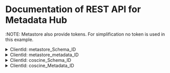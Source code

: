 # Documentation of REST API for Metadata Hub

:NOTE: Metastore also provide tokens.
For simplification no token is used in this example.

<details>

## ClientId: metastore_Schema_ID
### Create Digital Object
Operation ID: OP_CREATE
Body   :
{
  "clientId": "metastore_Schema_ID",
  "token": "noToken",
  "datacite": {
    "identifiers": [],
    "creators": [],
    "titles": [
      {
        "title": "schema_2022_08_30_13_35",
        "titleType": "OTHER",
        "additionalProperties": {
          "additionalProperties": {}
        }
      }
    ],
    "publisher": "NFDI4Ing",
    "subjects": [],
    "contributors": [],
    "dates": [],
    "alternateIdentifiers": [],
    "relatedIdentifiers": [],
    "sizes": [],
    "formats": [
      "JSON"
    ],
    "rightsList": [],
    "descriptions": [],
    "geoLocations": [],
    "fundingReferences": [],
    "additionalProperties": {
      "additionalProperties": {}
    }
  },
  "attributes": [],
  "elements": [
    {
      "id": "schema",
      "type": "application/json",
      "value": "{\n    \"$schema\": \"http://json-schema.org/draft/2019-09/schema#\",\n    \"$id\": \"http://www.example.org/schema/json\",\n    \"type\": \"object\",\n    \"title\": \"Json schema for tests\",\n    \"default\": {},\n    \"required\": [\n        \"title\",\n        \"date\"\n    ],\n    \"properties\": {\n        \"title\": {\n            \"$id\": \"#/properties/string\",\n            \"type\": \"string\",\n            \"title\": \"Title\",\n            \"description\": \"Title of object.\"\n        },\n        \"date\": {\n            \"$id\": \"#/properties/string\",\n            \"type\": \"string\",\n            \"format\": \"date\",\n            \"title\": \"Date\",\n            \"description\": \"Date of object\"\n        }\n    },\n    \"additionalProperties\": false\n}"
    }
  ],
  "header": []
}
#### Return
{
  "id": "schema_2022_08_30_13_35",
  "datacite": {
    "identifiers": [
      {
        "identifier": "schema_2022_08_30_13_35",
        "identifierType": "Handle",
        "additionalProperties": {
          "additionalProperties": {}
        }
      },
      {
        "identifier": "http://localhost:8040/api/v1/schemas/schema_2022_08_30_13_35?version\u003d1",
        "identifierType": "URL",
        "additionalProperties": {
          "additionalProperties": {}
        }
      }
    ],
    "creators": [],
    "titles": [
      {
        "title": "schema_2022_08_30_13_35",
        "titleType": "OTHER",
        "additionalProperties": {
          "additionalProperties": {}
        }
      }
    ],
    "subjects": [],
    "contributors": [],
    "dates": [
      {
        "date": "Tue Aug 30 13:35:23 CEST 2022",
        "dateType": "CREATED",
        "additionalProperties": {
          "additionalProperties": {}
        }
      },
      {
        "date": "Tue Aug 30 13:35:23 CEST 2022",
        "dateType": "UPDATED",
        "additionalProperties": {
          "additionalProperties": {}
        }
      }
    ],
    "alternateIdentifiers": [],
    "relatedIdentifiers": [],
    "sizes": [],
    "formats": [
      "JSON"
    ],
    "rightsList": [],
    "descriptions": [],
    "geoLocations": [],
    "fundingReferences": [],
    "additionalProperties": {
      "additionalProperties": {}
    }
  },
  "attributes": [],
  "elements": [],
  "header": [
    {
      "id": "ETag",
      "value": "\"-191631817\""
    }
  ]
}

Remark: ETag is needed for updates.


### Get Digital Object (metadata)
Operation ID: OP_RETRIEVE
Body   :
{
  "clientId": "metastore_Schema_ID",
  "targetId": "schema_2022_08_30_13_35",
  "token": "noToken",
  "datacite": {
    "identifiers": [],
    "creators": [],
    "titles": [],
    "subjects": [],
    "contributors": [],
    "dates": [],
    "alternateIdentifiers": [],
    "relatedIdentifiers": [],
    "sizes": [],
    "formats": [],
    "rightsList": [],
    "descriptions": [],
    "geoLocations": [],
    "fundingReferences": [],
    "additionalProperties": {}
  },
  "attributes": [],
  "elements": [
    {
      "id": "metadata",
      "value": "Any value"
    }
  ],
  "header": []
}
#### Return
{
  "id": "schema_2022_08_30_13_35",
  "datacite": {
    "identifiers": [
      {
        "identifier": "schema_2022_08_30_13_35",
        "identifierType": "Handle",
        "additionalProperties": {
          "additionalProperties": {}
        }
      },
      {
        "identifier": "http://localhost:8040/api/v1/schemas/schema_2022_08_30_13_35?version\u003d1",
        "identifierType": "URL",
        "additionalProperties": {
          "additionalProperties": {}
        }
      }
    ],
    "creators": [],
    "titles": [
      {
        "title": "schema_2022_08_30_13_35",
        "titleType": "OTHER",
        "additionalProperties": {
          "additionalProperties": {}
        }
      }
    ],
    "subjects": [],
    "contributors": [],
    "dates": [
      {
        "date": "Tue Aug 30 13:35:23 CEST 2022",
        "dateType": "CREATED",
        "additionalProperties": {
          "additionalProperties": {}
        }
      },
      {
        "date": "Tue Aug 30 13:35:23 CEST 2022",
        "dateType": "UPDATED",
        "additionalProperties": {
          "additionalProperties": {}
        }
      }
    ],
    "alternateIdentifiers": [],
    "relatedIdentifiers": [],
    "sizes": [],
    "formats": [
      "JSON"
    ],
    "rightsList": [],
    "descriptions": [],
    "geoLocations": [],
    "fundingReferences": [],
    "additionalProperties": {
      "additionalProperties": {}
    }
  },
  "attributes": [],
  "elements": [
    {
      "id": "metadata",
      "value": "{\"identifiers\":[{\"identifier\":\"schema_2022_08_30_13_35\",\"identifierType\":\"Handle\",\"additionalProperties\":{}},{\"identifier\":\"http://localhost:8040/api/v1/schemas/schema_2022_08_30_13_35?version\u003d1\",\"identifierType\":\"URL\",\"additionalProperties\":{}}],\"creators\":[],\"titles\":[{\"title\":\"schema_2022_08_30_13_35\",\"titleType\":\"OTHER\",\"additionalProperties\":{}}],\"subjects\":[],\"contributors\":[],\"dates\":[{\"date\":\"Tue Aug 30 13:35:23 CEST 2022\",\"dateType\":\"CREATED\",\"additionalProperties\":{}},{\"date\":\"Tue Aug 30 13:35:23 CEST 2022\",\"dateType\":\"UPDATED\",\"additionalProperties\":{}}],\"alternateIdentifiers\":[],\"relatedIdentifiers\":[],\"sizes\":[],\"formats\":[\"JSON\"],\"rightsList\":[],\"descriptions\":[],\"geoLocations\":[],\"fundingReferences\":[],\"additionalProperties\":{}}"
    }
  ],
  "header": [
    {
      "id": "ETag",
      "value": "\"-191631817\""
    }
  ]
}
### Get Digital Object (metadata & schema)
Operation ID: OP_RETRIEVE
Body   :
{
  "clientId": "metastore_Schema_ID",
  "targetId": "schema_2022_08_30_13_35",
  "token": "noToken",
  "datacite": {
    "identifiers": [],
    "creators": [],
    "titles": [],
    "subjects": [],
    "contributors": [],
    "dates": [],
    "alternateIdentifiers": [],
    "relatedIdentifiers": [],
    "sizes": [],
    "formats": [],
    "rightsList": [],
    "descriptions": [],
    "geoLocations": [],
    "fundingReferences": [],
    "additionalProperties": {}
  },
  "attributes": [],
  "elements": [
    {
      "id": "metadata",
      "value": "Any value"
    },
    {
      "id": "schema",
      "value": "Any value"
    }
  ],
  "header": []
}
#### Return
{
  "id": "schema_2022_08_30_13_35",
  "datacite": {
    "identifiers": [
      {
        "identifier": "schema_2022_08_30_13_35",
        "identifierType": "Handle",
        "additionalProperties": {
          "additionalProperties": {}
        }
      },
      {
        "identifier": "http://localhost:8040/api/v1/schemas/schema_2022_08_30_13_35?version\u003d1",
        "identifierType": "URL",
        "additionalProperties": {
          "additionalProperties": {}
        }
      }
    ],
    "creators": [],
    "titles": [
      {
        "title": "schema_2022_08_30_13_35",
        "titleType": "OTHER",
        "additionalProperties": {
          "additionalProperties": {}
        }
      }
    ],
    "subjects": [],
    "contributors": [],
    "dates": [
      {
        "date": "Tue Aug 30 13:35:23 CEST 2022",
        "dateType": "CREATED",
        "additionalProperties": {
          "additionalProperties": {}
        }
      },
      {
        "date": "Tue Aug 30 13:35:23 CEST 2022",
        "dateType": "UPDATED",
        "additionalProperties": {
          "additionalProperties": {}
        }
      }
    ],
    "alternateIdentifiers": [],
    "relatedIdentifiers": [],
    "sizes": [],
    "formats": [
      "JSON"
    ],
    "rightsList": [],
    "descriptions": [],
    "geoLocations": [],
    "fundingReferences": [],
    "additionalProperties": {
      "additionalProperties": {}
    }
  },
  "attributes": [],
  "elements": [
    {
      "id": "schema",
      "value": "{\n    \"$schema\": \"http://json-schema.org/draft/2019-09/schema#\",\n    \"$id\": \"http://www.example.org/schema/json\",\n    \"type\": \"object\",\n    \"title\": \"Json schema for tests\",\n    \"default\": {},\n    \"required\": [\n        \"title\",\n        \"date\"\n    ],\n    \"properties\": {\n        \"title\": {\n            \"$id\": \"#/properties/string\",\n            \"type\": \"string\",\n            \"title\": \"Title\",\n            \"description\": \"Title of object.\"\n        },\n        \"date\": {\n            \"$id\": \"#/properties/string\",\n            \"type\": \"string\",\n            \"format\": \"date\",\n            \"title\": \"Date\",\n            \"description\": \"Date of object\"\n        }\n    },\n    \"additionalProperties\": false\n}"
    },
    {
      "id": "metadata",
      "value": "{\"identifiers\":[{\"identifier\":\"schema_2022_08_30_13_35\",\"identifierType\":\"Handle\",\"additionalProperties\":{}},{\"identifier\":\"http://localhost:8040/api/v1/schemas/schema_2022_08_30_13_35?version\u003d1\",\"identifierType\":\"URL\",\"additionalProperties\":{}}],\"creators\":[],\"titles\":[{\"title\":\"schema_2022_08_30_13_35\",\"titleType\":\"OTHER\",\"additionalProperties\":{}}],\"subjects\":[],\"contributors\":[],\"dates\":[{\"date\":\"Tue Aug 30 13:35:23 CEST 2022\",\"dateType\":\"CREATED\",\"additionalProperties\":{}},{\"date\":\"Tue Aug 30 13:35:23 CEST 2022\",\"dateType\":\"UPDATED\",\"additionalProperties\":{}}],\"alternateIdentifiers\":[],\"relatedIdentifiers\":[],\"sizes\":[],\"formats\":[\"JSON\"],\"rightsList\":[],\"descriptions\":[],\"geoLocations\":[],\"fundingReferences\":[],\"additionalProperties\":{}}"
    }
  ],
  "header": [
    {
      "id": "ETag",
      "value": "\"-191631817\""
    }
  ]
}
### Update Digital Object
Operation ID: OP_UPDATE
Body   :
{
  "clientId": "metastore_Schema_ID",
  "targetId": "schema_2022_08_30_13_35",
  "token": "noToken",
  "datacite": {
    "identifiers": [],
    "creators": [],
    "titles": [
      {
        "title": "schema_2022_08_30_13_35",
        "titleType": "OTHER",
        "additionalProperties": {
          "additionalProperties": {}
        }
      }
    ],
    "publisher": "NFDI4Ing",
    "subjects": [],
    "contributors": [],
    "dates": [],
    "alternateIdentifiers": [],
    "relatedIdentifiers": [],
    "sizes": [],
    "formats": [
      "JSON"
    ],
    "rightsList": [],
    "descriptions": [],
    "geoLocations": [],
    "fundingReferences": [],
    "additionalProperties": {
      "additionalProperties": {}
    }
  },
  "attributes": [],
  "elements": [
    {
      "id": "schema",
      "type": "application/json",
      "value": "{\n    \"$schema\": \"http://json-schema.org/draft/2019-09/schema#\",\n    \"$id\": \"http://www.example.org/schema/json\",\n    \"type\": \"object\",\n    \"title\": \"Json schema for tests\",\n    \"default\": {},\n    \"required\": [\n        \"title\",\n        \"date\"\n    ],\n    \"properties\": {\n        \"title\": {\n            \"$id\": \"#/properties/string\",\n            \"type\": \"string\",\n            \"title\": \"Title\",\n            \"description\": \"Title of object.\"\n        },\n        \"date\": {\n            \"$id\": \"#/properties/string\",\n            \"type\": \"string\",\n            \"format\": \"date\",\n            \"title\": \"Date\",\n            \"description\": \"Date of object\"\n        },\n        \"note\": {\n            \"$id\": \"#/properties/string\",\n            \"type\": \"string\",\n            \"title\": \"Note\",\n            \"description\": \"Additonal information about object.\"\n        }\n    },\n    \"additionalProperties\": false\n}"
    }
  ],
  "header": [
    {
      "id": "If-Match",
      "value": "\"-191631817\""
    }
  ]
}

#### Return
{
  "id": "schema_2022_08_30_13_35",
  "datacite": {
    "identifiers": [
      {
        "identifier": "schema_2022_08_30_13_35",
        "identifierType": "Handle",
        "additionalProperties": {
          "additionalProperties": {}
        }
      },
      {
        "identifier": "http://localhost:8040/api/v1/schemas/schema_2022_08_30_13_35?version\u003d2",
        "identifierType": "URL",
        "additionalProperties": {
          "additionalProperties": {}
        }
      }
    ],
    "creators": [],
    "titles": [
      {
        "title": "schema_2022_08_30_13_35",
        "titleType": "OTHER",
        "additionalProperties": {
          "additionalProperties": {}
        }
      }
    ],
    "subjects": [],
    "contributors": [],
    "dates": [
      {
        "date": "Tue Aug 30 13:35:23 CEST 2022",
        "dateType": "CREATED",
        "additionalProperties": {
          "additionalProperties": {}
        }
      },
      {
        "date": "Tue Aug 30 13:35:24 CEST 2022",
        "dateType": "UPDATED",
        "additionalProperties": {
          "additionalProperties": {}
        }
      }
    ],
    "alternateIdentifiers": [],
    "relatedIdentifiers": [],
    "sizes": [],
    "formats": [
      "JSON"
    ],
    "rightsList": [],
    "descriptions": [],
    "geoLocations": [],
    "fundingReferences": [],
    "additionalProperties": {
      "additionalProperties": {}
    }
  },
  "attributes": [],
  "elements": [],
  "header": []
}
<summary>ClientId: metastore_Schema_ID</summary>
</details>
<details>

## ClientId: metastore_metadata_ID
### Create Digital Object
Operation ID: OP_CREATE
Body   :
{
  "clientId": "metastore_metadata_ID",
  "token": "noToken",
  "datacite": {
    "identifiers": [],
    "creators": [],
    "titles": [
      {
        "title": "document_2022_08_30_13_35",
        "titleType": "OTHER",
        "additionalProperties": {
          "additionalProperties": {}
        }
      }
    ],
    "publisher": "NFDI4Ing",
    "subjects": [],
    "contributors": [],
    "dates": [],
    "alternateIdentifiers": [],
    "relatedIdentifiers": [
      {
        "relatedIdentifier": "http://example.org/relatedResource",
        "relatedIdentifierType": "URL",
        "relationType": "IS_METADATA_FOR",
        "additionalProperties": {
          "additionalProperties": {}
        }
      },
      {
        "relatedIdentifier": "http://localhost:8040/api/v1/schemas/schema_2022_08_30_13_35",
        "relatedIdentifierType": "URL",
        "relationType": "IS_DERIVED_FROM",
        "additionalProperties": {
          "additionalProperties": {}
        }
      }
    ],
    "sizes": [],
    "formats": [],
    "rightsList": [],
    "descriptions": [],
    "geoLocations": [],
    "fundingReferences": [],
    "additionalProperties": {
      "additionalProperties": {}
    }
  },
  "attributes": [],
  "elements": [
    {
      "id": "document",
      "type": "application/json",
      "value": "{\n        \"title\": \"Title\",\n        \"date\": \"2022-04-25\"\n}"
    }
  ],
  "header": []
}
#### Return
{
  "id": "document_2022_08_30_13_35",
  "datacite": {
    "identifiers": [
      {
        "identifier": "document_2022_08_30_13_35",
        "additionalProperties": {
          "additionalProperties": {}
        }
      }
    ],
    "creators": [],
    "titles": [
      {
        "title": "document_2022_08_30_13_35",
        "titleType": "OTHER",
        "additionalProperties": {
          "additionalProperties": {}
        }
      }
    ],
    "subjects": [],
    "contributors": [],
    "dates": [
      {
        "date": "Tue Aug 30 13:35:24 CEST 2022",
        "dateType": "CREATED",
        "additionalProperties": {
          "additionalProperties": {}
        }
      },
      {
        "date": "Tue Aug 30 13:35:24 CEST 2022",
        "dateType": "UPDATED",
        "additionalProperties": {
          "additionalProperties": {}
        }
      }
    ],
    "alternateIdentifiers": [],
    "relatedIdentifiers": [
      {
        "relatedIdentifier": "http://example.org/relatedResource",
        "relatedIdentifierType": "URL",
        "relationType": "IS_METADATA_FOR",
        "additionalProperties": {
          "additionalProperties": {}
        }
      },
      {
        "relatedIdentifier": "http://localhost:8040/api/v1/schemas/schema_2022_08_30_13_35",
        "relatedIdentifierType": "URL",
        "relationType": "IS_DERIVED_FROM",
        "additionalProperties": {
          "additionalProperties": {}
        }
      }
    ],
    "sizes": [],
    "formats": [],
    "rightsList": [],
    "descriptions": [],
    "geoLocations": [],
    "fundingReferences": [],
    "additionalProperties": {
      "additionalProperties": {}
    }
  },
  "attributes": [],
  "elements": [],
  "header": [
    {
      "id": "ETag",
      "value": "\"710066755\""
    }
  ]
}

Remark: ETag is needed for updates.

### Get Digital Object (metadata)
Operation ID: OP_RETRIEVE
Body   :
{
  "clientId": "metastore_metadata_ID",
  "targetId": "document_2022_08_30_13_35",
  "token": "noToken",
  "datacite": {
    "identifiers": [],
    "creators": [],
    "titles": [],
    "subjects": [],
    "contributors": [],
    "dates": [],
    "alternateIdentifiers": [],
    "relatedIdentifiers": [],
    "sizes": [],
    "formats": [],
    "rightsList": [],
    "descriptions": [],
    "geoLocations": [],
    "fundingReferences": [],
    "additionalProperties": {}
  },
  "attributes": [],
  "elements": [
    {
      "id": "metadata",
      "value": "Any value"
    }
  ],
  "header": []
}
#### Return
{
  "id": "document_2022_08_30_13_35",
  "datacite": {
    "identifiers": [
      {
        "identifier": "document_2022_08_30_13_35",
        "additionalProperties": {
          "additionalProperties": {}
        }
      }
    ],
    "creators": [],
    "titles": [
      {
        "title": "document_2022_08_30_13_35",
        "titleType": "OTHER",
        "additionalProperties": {
          "additionalProperties": {}
        }
      }
    ],
    "subjects": [],
    "contributors": [],
    "dates": [
      {
        "date": "Tue Aug 30 13:35:24 CEST 2022",
        "dateType": "CREATED",
        "additionalProperties": {
          "additionalProperties": {}
        }
      },
      {
        "date": "Tue Aug 30 13:35:24 CEST 2022",
        "dateType": "UPDATED",
        "additionalProperties": {
          "additionalProperties": {}
        }
      }
    ],
    "alternateIdentifiers": [],
    "relatedIdentifiers": [
      {
        "relatedIdentifier": "http://example.org/relatedResource",
        "relatedIdentifierType": "URL",
        "relationType": "IS_METADATA_FOR",
        "additionalProperties": {
          "additionalProperties": {}
        }
      },
      {
        "relatedIdentifier": "http://localhost:8040/api/v1/schemas/schema_2022_08_30_13_35",
        "relatedIdentifierType": "URL",
        "relationType": "IS_DERIVED_FROM",
        "additionalProperties": {
          "additionalProperties": {}
        }
      }
    ],
    "sizes": [],
    "formats": [],
    "rightsList": [],
    "descriptions": [],
    "geoLocations": [],
    "fundingReferences": [],
    "additionalProperties": {
      "additionalProperties": {}
    }
  },
  "attributes": [],
  "elements": [
    {
      "id": "metadata",
      "value": "{\"identifiers\":[{\"identifier\":\"document_2022_08_30_13_35\",\"additionalProperties\":{}}],\"creators\":[],\"titles\":[{\"title\":\"document_2022_08_30_13_35\",\"titleType\":\"OTHER\",\"additionalProperties\":{}}],\"subjects\":[],\"contributors\":[],\"dates\":[{\"date\":\"Tue Aug 30 13:35:24 CEST 2022\",\"dateType\":\"CREATED\",\"additionalProperties\":{}},{\"date\":\"Tue Aug 30 13:35:24 CEST 2022\",\"dateType\":\"UPDATED\",\"additionalProperties\":{}}],\"alternateIdentifiers\":[],\"relatedIdentifiers\":[{\"relatedIdentifier\":\"http://example.org/relatedResource\",\"relatedIdentifierType\":\"URL\",\"relationType\":\"IS_METADATA_FOR\",\"additionalProperties\":{}},{\"relatedIdentifier\":\"http://localhost:8040/api/v1/schemas/schema_2022_08_30_13_35\",\"relatedIdentifierType\":\"URL\",\"relationType\":\"IS_DERIVED_FROM\",\"additionalProperties\":{}}],\"sizes\":[],\"formats\":[],\"rightsList\":[],\"descriptions\":[],\"geoLocations\":[],\"fundingReferences\":[],\"additionalProperties\":{}}"
    }
  ],
  "header": [
    {
      "id": "ETag",
      "value": "\"710066755\""
    }
  ]
}
### Get Digital Object (metadata & document)
Operation ID: OP_RETRIEVE
Body   :
{
  "clientId": "metastore_metadata_ID",
  "targetId": "document_2022_08_30_13_35",
  "token": "noToken",
  "datacite": {
    "identifiers": [],
    "creators": [],
    "titles": [],
    "subjects": [],
    "contributors": [],
    "dates": [],
    "alternateIdentifiers": [],
    "relatedIdentifiers": [],
    "sizes": [],
    "formats": [],
    "rightsList": [],
    "descriptions": [],
    "geoLocations": [],
    "fundingReferences": [],
    "additionalProperties": {}
  },
  "attributes": [],
  "elements": [
    {
      "id": "metadata",
      "value": "Any value"
    },
    {
      "id": "document",
      "value": "Any value"
    }
  ],
  "header": []
}

#### Return
{
  "id": "document_2022_08_30_13_35",
  "datacite": {
    "identifiers": [
      {
        "identifier": "document_2022_08_30_13_35",
        "additionalProperties": {
          "additionalProperties": {}
        }
      }
    ],
    "creators": [],
    "titles": [
      {
        "title": "document_2022_08_30_13_35",
        "titleType": "OTHER",
        "additionalProperties": {
          "additionalProperties": {}
        }
      }
    ],
    "subjects": [],
    "contributors": [],
    "dates": [
      {
        "date": "Tue Aug 30 13:35:24 CEST 2022",
        "dateType": "CREATED",
        "additionalProperties": {
          "additionalProperties": {}
        }
      },
      {
        "date": "Tue Aug 30 13:35:24 CEST 2022",
        "dateType": "UPDATED",
        "additionalProperties": {
          "additionalProperties": {}
        }
      }
    ],
    "alternateIdentifiers": [],
    "relatedIdentifiers": [
      {
        "relatedIdentifier": "http://example.org/relatedResource",
        "relatedIdentifierType": "URL",
        "relationType": "IS_METADATA_FOR",
        "additionalProperties": {
          "additionalProperties": {}
        }
      },
      {
        "relatedIdentifier": "http://localhost:8040/api/v1/schemas/schema_2022_08_30_13_35",
        "relatedIdentifierType": "URL",
        "relationType": "IS_DERIVED_FROM",
        "additionalProperties": {
          "additionalProperties": {}
        }
      }
    ],
    "sizes": [],
    "formats": [],
    "rightsList": [],
    "descriptions": [],
    "geoLocations": [],
    "fundingReferences": [],
    "additionalProperties": {
      "additionalProperties": {}
    }
  },
  "attributes": [],
  "elements": [
    {
      "id": "metadata",
      "value": "{\"identifiers\":[{\"identifier\":\"document_2022_08_30_13_35\",\"additionalProperties\":{}}],\"creators\":[],\"titles\":[{\"title\":\"document_2022_08_30_13_35\",\"titleType\":\"OTHER\",\"additionalProperties\":{}}],\"subjects\":[],\"contributors\":[],\"dates\":[{\"date\":\"Tue Aug 30 13:35:24 CEST 2022\",\"dateType\":\"CREATED\",\"additionalProperties\":{}},{\"date\":\"Tue Aug 30 13:35:24 CEST 2022\",\"dateType\":\"UPDATED\",\"additionalProperties\":{}}],\"alternateIdentifiers\":[],\"relatedIdentifiers\":[{\"relatedIdentifier\":\"http://example.org/relatedResource\",\"relatedIdentifierType\":\"URL\",\"relationType\":\"IS_METADATA_FOR\",\"additionalProperties\":{}},{\"relatedIdentifier\":\"http://localhost:8040/api/v1/schemas/schema_2022_08_30_13_35\",\"relatedIdentifierType\":\"URL\",\"relationType\":\"IS_DERIVED_FROM\",\"additionalProperties\":{}}],\"sizes\":[],\"formats\":[],\"rightsList\":[],\"descriptions\":[],\"geoLocations\":[],\"fundingReferences\":[],\"additionalProperties\":{}}"
    },
    {
      "id": "document",
      "value": "{\n        \"title\": \"Title\",\n        \"date\": \"2022-04-25\"\n}"
    }
  ],
  "header": [
    {
      "id": "ETag",
      "value": "\"710066755\""
    }
  ]
}
### Update Digital Object
Operation ID: OP_UPDATE
Body   :
{
  "clientId": "metastore_metadata_ID",
  "targetId": "document_2022_08_30_13_35",
  "token": "noToken",
  "datacite": {
    "identifiers": [],
    "creators": [],
    "titles": [
      {
        "title": "document_2022_08_30_13_35",
        "titleType": "OTHER",
        "additionalProperties": {
          "additionalProperties": {}
        }
      }
    ],
    "publisher": "NFDI4Ing",
    "subjects": [],
    "contributors": [],
    "dates": [],
    "alternateIdentifiers": [],
    "relatedIdentifiers": [
      {
        "relatedIdentifier": "http://example.org/relatedResource",
        "relatedIdentifierType": "URL",
        "relationType": "IS_METADATA_FOR",
        "additionalProperties": {
          "additionalProperties": {}
        }
      },
      {
        "relatedIdentifier": "http://localhost:8040/api/v1/schemas/schema_2022_08_30_13_35",
        "relatedIdentifierType": "URL",
        "relationType": "IS_DERIVED_FROM",
        "additionalProperties": {
          "additionalProperties": {}
        }
      }
    ],
    "sizes": [],
    "formats": [],
    "rightsList": [],
    "descriptions": [],
    "geoLocations": [],
    "fundingReferences": [],
    "additionalProperties": {
      "additionalProperties": {}
    }
  },
  "attributes": [],
  "elements": [
    {
      "id": "document",
      "type": "application/json",
      "value": "{\n        \"title\": \"Title\",\n        \"date\": \"2022-04-25\",\n        \"note\": \"Any note here\"\n}"
    }
  ],
  "header": [
    {
      "id": "If-Match",
      "value": "\"710066755\""
    }
  ]
}
#### Return
{
  "id": "document_2022_08_30_13_35",
  "datacite": {
    "identifiers": [
      {
        "identifier": "document_2022_08_30_13_35",
        "additionalProperties": {
          "additionalProperties": {}
        }
      }
    ],
    "creators": [],
    "titles": [
      {
        "title": "document_2022_08_30_13_35",
        "titleType": "OTHER",
        "additionalProperties": {
          "additionalProperties": {}
        }
      }
    ],
    "subjects": [],
    "contributors": [],
    "dates": [
      {
        "date": "Tue Aug 30 13:35:24 CEST 2022",
        "dateType": "CREATED",
        "additionalProperties": {
          "additionalProperties": {}
        }
      },
      {
        "date": "Tue Aug 30 13:35:24 CEST 2022",
        "dateType": "UPDATED",
        "additionalProperties": {
          "additionalProperties": {}
        }
      }
    ],
    "alternateIdentifiers": [],
    "relatedIdentifiers": [
      {
        "relatedIdentifier": "http://example.org/relatedResource",
        "relatedIdentifierType": "URL",
        "relationType": "IS_METADATA_FOR",
        "additionalProperties": {
          "additionalProperties": {}
        }
      },
      {
        "relatedIdentifier": "http://localhost:8040/api/v1/schemas/schema_2022_08_30_13_35",
        "relatedIdentifierType": "URL",
        "relationType": "IS_DERIVED_FROM",
        "additionalProperties": {
          "additionalProperties": {}
        }
      }
    ],
    "sizes": [],
    "formats": [],
    "rightsList": [],
    "descriptions": [],
    "geoLocations": [],
    "fundingReferences": [],
    "additionalProperties": {
      "additionalProperties": {}
    }
  },
  "attributes": [],
  "elements": [],
  "header": []
}

<summary>ClientId: metastore_metadata_ID</summary>
</details>
<details>

## ClientId: coscine_Schema_ID
### Create Digital Object
NOT implemented yet!

### Get Digital Object (data)
Operation ID: OP_RETRIEVE
Body   :
{
  "clientId": "coscine_Schema_ID",
  "targetId": "https://purl.org/coscine/ap/radar/",
  "token": "ey[...]JA",
  "datacite": {
    "identifiers": [],
    "creators": [],
    "titles": [],
    "subjects": [],
    "contributors": [],
    "dates": [],
    "alternateIdentifiers": [],
    "relatedIdentifiers": [],
    "sizes": [],
    "formats": [],
    "rightsList": [],
    "descriptions": [],
    "geoLocations": [],
    "fundingReferences": [],
    "additionalProperties": {}
  },
  "attributes": [],
  "elements": [
    {
      "id": "schema",
      "value": "Any value"
    }
  ],
  "header": []
}
#### Return
{
  "id": "https://purl.org/coscine/ap/radar/",
  "datacite": {
    "identifiers": [],
    "creators": [],
    "titles": [],
    "subjects": [],
    "contributors": [],
    "dates": [],
    "alternateIdentifiers": [],
    "relatedIdentifiers": [],
    "sizes": [],
    "formats": [],
    "rightsList": [],
    "descriptions": [],
    "geoLocations": [],
    "fundingReferences": [],
    "additionalProperties": {
      "additionalProperties": {}
    }
  },
  "attributes": [],
  "elements": [
    {
      "id": "schema",
      "value": "[{\"@id\":\"https://purl.org/coscine/ap/radar/\",\"@graph\":[{\"@id\":\"https://purl.org/coscine/ap/radar#subject\",\"http://www.w3.org/ns/shacl#path\":[{\"@id\":\"http://purl.org/dc/terms/subject\"}],\"http://www.w3.org/ns/shacl#order\":[{\"@value\":\"3\",\"@type\":\"http://www.w3.org/2001/XMLSchema#integer\"}],\"http://www.w3.org/ns/shacl#maxCount\":[{\"@value\":\"1\",\"@type\":\"http://www.w3.org/2001/XMLSchema#integer\"}],\"http://www.w3.org/ns/shacl#class\":[{\"@id\":\"http://www.dfg.de/dfg_profil/gremien/fachkollegien/faecher/\"}],\"http://www.w3.org/ns/shacl#name\":[{\"@language\":\"de\",\"@value\":\"Fachrichtung\"},{\"@language\":\"en\",\"@value\":\"Subject Area\"}]},{\"@id\":\"https://purl.org/coscine/ap/radar#created\",\"http://www.w3.org/ns/shacl#path\":[{\"@id\":\"http://purl.org/dc/terms/created\"}],\"http://www.w3.org/ns/shacl#order\":[{\"@value\":\"2\",\"@type\":\"http://www.w3.org/2001/XMLSchema#integer\"}],\"http://www.w3.org/ns/shacl#minCount\":[{\"@value\":\"1\",\"@type\":\"http://www.w3.org/2001/XMLSchema#integer\"}],\"http://www.w3.org/ns/shacl#maxCount\":[{\"@value\":\"1\",\"@type\":\"http://www.w3.org/2001/XMLSchema#integer\"}],\"http://www.w3.org/ns/shacl#name\":[{\"@language\":\"en\",\"@value\":\"Production Date\"},{\"@language\":\"de\",\"@value\":\"Erstelldatum\"}],\"http://www.w3.org/ns/shacl#datatype\":[{\"@id\":\"http://www.w3.org/2001/XMLSchema#date\"}],\"http://www.w3.org/ns/shacl#defaultValue\":[{\"@value\":\"{TODAY}\"}]},{\"@id\":\"https://purl.org/coscine/ap/radar#creator\",\"http://www.w3.org/ns/shacl#path\":[{\"@id\":\"http://purl.org/dc/terms/creator\"}],\"http://www.w3.org/ns/shacl#order\":[{\"@value\":\"0\",\"@type\":\"http://www.w3.org/2001/XMLSchema#integer\"}],\"http://www.w3.org/ns/shacl#minCount\":[{\"@value\":\"1\",\"@type\":\"http://www.w3.org/2001/XMLSchema#integer\"}],\"http://www.w3.org/ns/shacl#maxCount\":[{\"@value\":\"1\",\"@type\":\"http://www.w3.org/2001/XMLSchema#integer\"}],\"http://www.w3.org/ns/shacl#name\":[{\"@language\":\"de\",\"@value\":\"Ersteller\"},{\"@language\":\"en\",\"@value\":\"Creator\"}],\"http://www.w3.org/ns/shacl#minLength\":[{\"@value\":\"1\",\"@type\":\"http://www.w3.org/2001/XMLSchema#integer\"}],\"http://www.w3.org/ns/shacl#datatype\":[{\"@id\":\"http://www.w3.org/2001/XMLSchema#string\"}],\"http://www.w3.org/ns/shacl#defaultValue\":[{\"@value\":\"{ME}\"}]},{\"@id\":\"https://purl.org/coscine/ap/radar#rights\",\"http://www.w3.org/ns/shacl#path\":[{\"@id\":\"http://purl.org/dc/terms/rights\"}],\"http://www.w3.org/ns/shacl#order\":[{\"@value\":\"5\",\"@type\":\"http://www.w3.org/2001/XMLSchema#integer\"}],\"http://www.w3.org/ns/shacl#maxCount\":[{\"@value\":\"1\",\"@type\":\"http://www.w3.org/2001/XMLSchema#integer\"}],\"http://www.w3.org/ns/shacl#name\":[{\"@language\":\"en\",\"@value\":\"Rights\"},{\"@language\":\"de\",\"@value\":\"Berechtigung\"}],\"http://www.w3.org/ns/shacl#datatype\":[{\"@id\":\"http://www.w3.org/2001/XMLSchema#string\"}]},{\"@id\":\"https://purl.org/coscine/ap/radar#rightsHolder\",\"http://www.w3.org/ns/shacl#path\":[{\"@id\":\"http://purl.org/dc/terms/rightsHolder\"}],\"http://www.w3.org/ns/shacl#order\":[{\"@value\":\"6\",\"@type\":\"http://www.w3.org/2001/XMLSchema#integer\"}],\"http://www.w3.org/ns/shacl#maxCount\":[{\"@value\":\"1\",\"@type\":\"http://www.w3.org/2001/XMLSchema#integer\"}],\"http://www.w3.org/ns/shacl#name\":[{\"@language\":\"en\",\"@value\":\"Rightsholder\"},{\"@language\":\"de\",\"@value\":\"Rechteinhaber\"}],\"http://www.w3.org/ns/shacl#datatype\":[{\"@id\":\"http://www.w3.org/2001/XMLSchema#string\"}]},{\"@id\":\"https://purl.org/coscine/ap/radar#title\",\"http://www.w3.org/ns/shacl#path\":[{\"@id\":\"http://purl.org/dc/terms/title\"}],\"http://www.w3.org/ns/shacl#order\":[{\"@value\":\"1\",\"@type\":\"http://www.w3.org/2001/XMLSchema#integer\"}],\"http://www.w3.org/ns/shacl#minCount\":[{\"@value\":\"1\",\"@type\":\"http://www.w3.org/2001/XMLSchema#integer\"}],\"http://www.w3.org/ns/shacl#maxCount\":[{\"@value\":\"1\",\"@type\":\"http://www.w3.org/2001/XMLSchema#integer\"}],\"http://www.w3.org/ns/shacl#name\":[{\"@language\":\"de\",\"@value\":\"Titel\"},{\"@language\":\"en\",\"@value\":\"Title\"}],\"http://www.w3.org/ns/shacl#minLength\":[{\"@value\":\"1\",\"@type\":\"http://www.w3.org/2001/XMLSchema#integer\"}],\"http://www.w3.org/ns/shacl#datatype\":[{\"@id\":\"http://www.w3.org/2001/XMLSchema#string\"}]},{\"@id\":\"https://purl.org/coscine/ap/radar#type\",\"http://www.w3.org/ns/shacl#path\":[{\"@id\":\"http://purl.org/dc/terms/type\"}],\"http://www.w3.org/ns/shacl#order\":[{\"@value\":\"4\",\"@type\":\"http://www.w3.org/2001/XMLSchema#integer\"}],\"http://www.w3.org/ns/shacl#maxCount\":[{\"@value\":\"1\",\"@type\":\"http://www.w3.org/2001/XMLSchema#integer\"}],\"http://www.w3.org/ns/shacl#class\":[{\"@id\":\"http://purl.org/dc/dcmitype/\"}],\"http://www.w3.org/ns/shacl#name\":[{\"@language\":\"en\",\"@value\":\"Resource\"},{\"@language\":\"de\",\"@value\":\"Ressource\"}]},{\"@id\":\"https://purl.org/coscine/ap/radar/\",\"@type\":[\"http://www.w3.org/ns/shacl#NodeShape\"],\"http://purl.org/dc/terms/license\":[{\"@id\":\"http://spdx.org/licenses/MIT\"}],\"http://purl.org/dc/terms/rights\":[{\"@value\":\"Copyright © 2020 IT Center, RWTH Aachen University\"}],\"http://www.w3.org/ns/shacl#targetClass\":[{\"@id\":\"https://purl.org/coscine/ap/radar/\"}],\"http://www.w3.org/ns/shacl#closed\":[{\"@value\":\"true\",\"@type\":\"http://www.w3.org/2001/XMLSchema#boolean\"}],\"http://www.w3.org/ns/shacl#property\":[{\"@id\":\"https://purl.org/coscine/ap/radar#creator\"},{\"@id\":\"https://purl.org/coscine/ap/radar#rights\"},{\"@id\":\"https://purl.org/coscine/ap/radar#subject\"},{\"@id\":\"https://purl.org/coscine/ap/radar#created\"},{\"@id\":\"_:b6576279\"},{\"@id\":\"https://purl.org/coscine/ap/radar#type\"},{\"@id\":\"https://purl.org/coscine/ap/radar#rightsHolder\"},{\"@id\":\"https://purl.org/coscine/ap/radar#title\"}],\"http://purl.org/dc/terms/title\":[{\"@language\":\"en\",\"@value\":\"radar application profile\"}],\"http://purl.org/dc/terms/publisher\":[{\"@id\":\"https://itc.rwth-aachen.de/\"}]},{\"@id\":\"_:b6576279\",\"http://www.w3.org/ns/shacl#path\":[{\"@id\":\"http://www.w3.org/1999/02/22-rdf-syntax-ns#type\"}]}]}]"
    }
  ],
  "header": []
}

<summary>ClientId: coscine_Schema_ID</summary>
</details>
<details>

## ClientId: coscine_Metadata_ID
### Create Digital Object
Operation ID: OP_RETRIEVE
Body   :
{
  "id": "21.11192/62b97a86-d3cf-4517-9b09-6a09cd9b476d#path\u003d/turntableRestTest.txt",
  "clientId": "coscine_Metadata_ID",
  "token": "ey[...]JA",
  "datacite": {
    "identifiers": [],
    "creators": [],
    "titles": [],
    "subjects": [],
    "contributors": [],
    "dates": [],
    "alternateIdentifiers": [],
    "relatedIdentifiers": [],
    "sizes": [],
    "formats": [],
    "rightsList": [],
    "descriptions": [],
    "geoLocations": [],
    "fundingReferences": [],
    "additionalProperties": {}
  },
  "attributes": [],
  "elements": [],
  "header": []
}
#### Return
- - -

### Get Digital Object (data)
Operation ID: OP_RETRIEVE
Body   :
{
  "id": "21.11192/62b97a86-d3cf-4517-9b09-6a09cd9b476d#path\u003d/turntableRestTest.txt",
  "clientId": "coscine_Metadata_ID",
  "targetId": "21.11192/62b97a86-d3cf-4517-9b09-6a09cd9b476d#path\u003d/turntableRestTest.txt",
  "token": "ey[...]JA",
  "datacite": {
    "identifiers": [],
    "creators": [],
    "titles": [],
    "subjects": [],
    "contributors": [],
    "dates": [],
    "alternateIdentifiers": [],
    "relatedIdentifiers": [],
    "sizes": [],
    "formats": [],
    "rightsList": [],
    "descriptions": [],
    "geoLocations": [],
    "fundingReferences": [],
    "additionalProperties": {}
  },
  "attributes": [],
  "elements": [
    {
      "id": "document",
      "value": "Any value"
    },
    {
      "id": "digitalObjectId",
      "value": "21.11192/62b97a86-d3cf-4517-9b09-6a09cd9b476d#path\u003d/turntableRestTest.txt"
    }
  ],
  "header": []
}
#### Return
{
  "id": "21.11192/62b97a86-d3cf-4517-9b09-6a09cd9b476d#path\u003d/turntableRestTest.txt",
  "datacite": {
    "identifiers": [],
    "creators": [],
    "titles": [],
    "subjects": [],
    "contributors": [],
    "dates": [],
    "alternateIdentifiers": [],
    "relatedIdentifiers": [],
    "sizes": [],
    "formats": [],
    "rightsList": [],
    "descriptions": [],
    "geoLocations": [],
    "fundingReferences": [],
    "additionalProperties": {
      "additionalProperties": {}
    }
  },
  "attributes": [],
  "elements": [
    {
      "id": "document",
      "value": "{\"data\":{\"metadataStorage\":[{\"https://hdl.handle.net/21.11102/62b97a86-d3cf-4517-9b09-6a09cd9b476d@path\u003d%2FturntableRestTest.txt\":{\"http://purl.org/dc/terms/created\":[{\"value\":\"2022-08-29\",\"datatype\":\"http://www.w3.org/2001/XMLSchema#date\",\"type\":\"literal\"}],\"http://purl.org/dc/terms/creator\":[{\"value\":\"Volker Hartmann\",\"datatype\":\"http://www.w3.org/2001/XMLSchema#string\",\"type\":\"literal\"}],\"http://purl.org/dc/terms/rights\":[{\"value\":\"No rights\",\"datatype\":\"http://www.w3.org/2001/XMLSchema#string\",\"type\":\"literal\"}],\"http://purl.org/dc/terms/rightsHolder\":[{\"value\":\"Me\",\"datatype\":\"http://www.w3.org/2001/XMLSchema#string\",\"type\":\"literal\"}],\"http://purl.org/dc/terms/subject\":[{\"value\":\"http://www.dfg.de/dfg_profil/gremien/fachkollegien/liste/index.jsp?id\u003d201#201-02\",\"type\":\"uri\"}],\"http://purl.org/dc/terms/title\":[{\"value\":\"Another test\",\"datatype\":\"http://www.w3.org/2001/XMLSchema#string\",\"type\":\"literal\"}],\"http://purl.org/dc/terms/type\":[{\"value\":\"http://purl.org/dc/dcmitype/Text\",\"type\":\"uri\"}],\"http://www.w3.org/1999/02/22-rdf-syntax-ns#type\":[{\"value\":\"https://purl.org/coscine/ap/radar/\",\"type\":\"uri\"}]}}],\"fileStorage\":[]}}"
    }
  ],
  "header": []
}
### Update Digital Object
Operation ID: OP_UPDATE
Body   :
{
  "clientId": "coscine_Metadata_ID",
  "targetId": "21.11102/62b97a86-d3cf-4517-9b09-6a09cd9b476d#path\u003d/TestTheREST.txt",
  "token": "ey[...]JA",
  "datacite": {
    "identifiers": [],
    "creators": [],
    "titles": [
      {
        "title": "Final test update document_2022_08_30_14_14",
        "titleType": "OTHER",
        "additionalProperties": {
          "additionalProperties": {}
        }
      }
    ],
    "publisher": "NFDI4Ing",
    "subjects": [],
    "contributors": [],
    "dates": [],
    "alternateIdentifiers": [],
    "relatedIdentifiers": [],
    "sizes": [],
    "formats": [],
    "rightsList": [],
    "descriptions": [],
    "geoLocations": [],
    "fundingReferences": [],
    "additionalProperties": {
      "additionalProperties": {}
    }
  },
  "attributes": [],
  "elements": [
    {
      "id": "document",
      "type": "application/json",
      "value": "{\n\"http://purl.org/dc/terms/creator\": [{\n\"value\": \"Final test for updating creator with docker\",\n\"type\": \"literal\",\n      \"datatype\": \"http://www.w3.org/2001/XMLSchema#string\"\n    }],\n  \"http://purl.org/dc/terms/title\": [{\n      \"value\": \"Final test update with dockerized turntable!\",\n      \"type\": \"literal\",\n      \"datatype\": \"http://www.w3.org/2001/XMLSchema#string\"\n    }],\n  \"http://purl.org/dc/terms/created\": [{\n      \"value\": \"2022-06-28\",\n      \"type\": \"literal\",\n      \"datatype\": \"http://www.w3.org/2001/XMLSchema#date\"\n    }]\n}"
    }
  ],
  "header": []
}
#### Return
{
  "attributes": [],
  "elements": [],
  "header": []
}
<summary>ClientId: coscine_Metadata_ID</summary>
</details>


